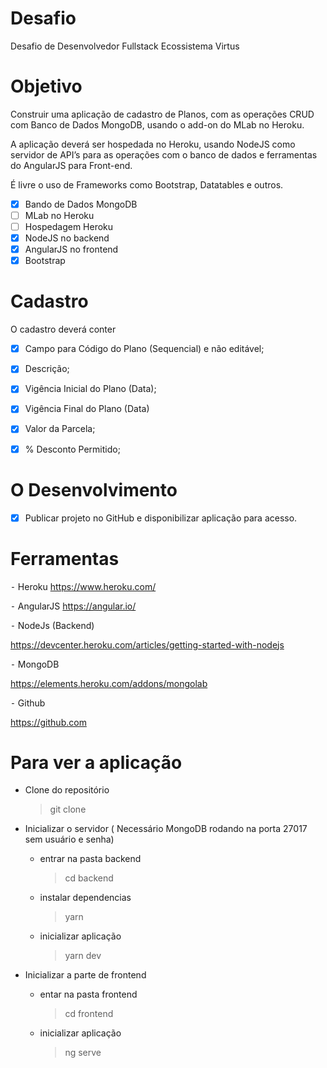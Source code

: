 # Desafio

Desafio de Desenvolvedor Fullstack Ecossistema Virtus

# Objetivo

Construir uma aplicação de cadastro de Planos, com as operações CRUD com Banco de Dados MongoDB, usando o add-on do MLab no Heroku.

A aplicação deverá ser hospedada no Heroku, usando NodeJS como servidor de API’s para as operações com o banco de dados e ferramentas do AngularJS para Front-end.

É livre o uso de Frameworks como Bootstrap, Datatables e outros.

- [x] Bando de Dados MongoDB
- [ ] MLab no Heroku
- [ ] Hospedagem Heroku
- [x] NodeJS no backend
- [x] AngularJS no frontend
- [x] Bootstrap

# Cadastro

O cadastro deverá conter

- [x] Campo para Código do Plano (Sequencial) e não editável;

- [x] Descrição;

- [x] Vigência Inicial do Plano (Data);

- [x] Vigência Final do Plano (Data)

- [x] Valor da Parcela;

- [x] % Desconto Permitido;

# O Desenvolvimento

- [x] Publicar projeto no GitHub e disponibilizar aplicação para acesso.

# Ferramentas

⁃ Heroku
https://www.heroku.com/

⁃ AngularJS
https://angular.io/

⁃ NodeJs (Backend)

https://devcenter.heroku.com/articles/getting-started-with-nodejs

⁃ MongoDB

https://elements.heroku.com/addons/mongolab

⁃ Github

https://github.com

# Para ver a aplicação

- Clone do repositório

  > git clone

- Inicializar o servidor ( Necessário MongoDB rodando na porta 27017 sem usuário e senha)

  - entrar na pasta backend
    > cd backend
  - instalar dependencias
    > yarn
  - inicializar aplicação
    > yarn dev

- Inicializar a parte de frontend
  - entar na pasta frontend
    > cd frontend
  - inicializar aplicação
    > ng serve
